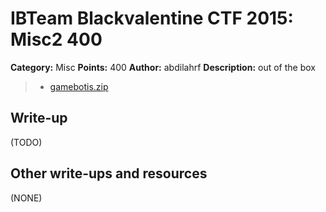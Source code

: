 # IBTeam Blackvalentine CTF 2015: Misc2 400

**Category:** Misc
**Points:** 400
**Author:** abdilahrf
**Description:** out of the box

> * [gamebotis.zip](gamebotis.zip)

## Write-up

(TODO)

## Other write-ups and resources

(NONE)
